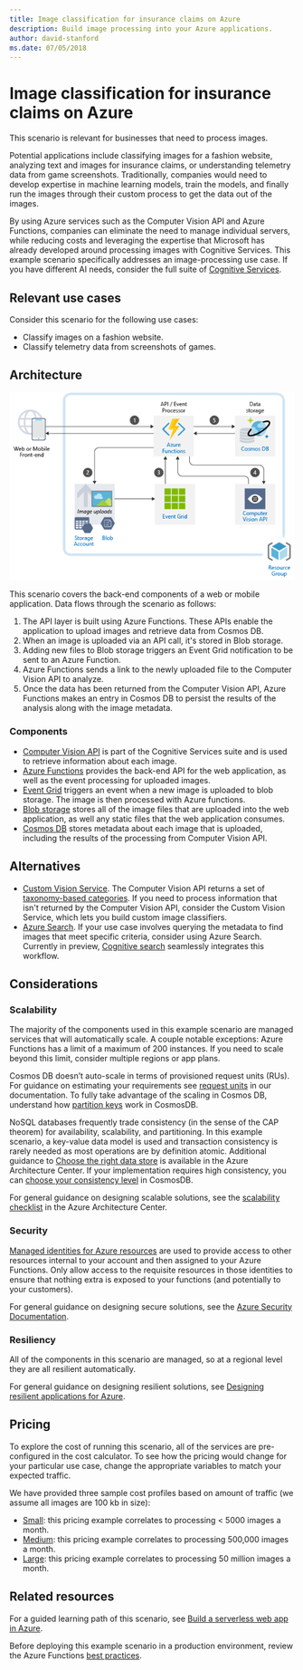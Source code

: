 ```yaml
---
title: Image classification for insurance claims on Azure
description: Build image processing into your Azure applications.
author: david-stanford
ms.date: 07/05/2018
---
```


# Image classification for insurance claims on Azure

This scenario is relevant for businesses that need to process images.

Potential applications include classifying images for a fashion website, analyzing text and images for insurance claims, or understanding telemetry data from game screenshots. Traditionally, companies would need to develop expertise in machine learning models, train the models, and finally run the images through their custom process to get the data out of the images.

By using Azure services such as the Computer Vision API and Azure Functions, companies can eliminate the need to manage individual servers, while reducing costs and leveraging the expertise that Microsoft has already developed around processing images with Cognitive Services. This example scenario specifically addresses an image-processing use case. If you have different AI needs, consider the full suite of [Cognitive Services](/azure/#pivot=products&panel=ai).

## Relevant use cases

Consider this scenario for the following use cases:

* Classify images on a fashion website.
* Classify telemetry data from screenshots of games.

## Architecture

![Architecture for image classification][architecture]

This scenario covers the back-end components of a web or mobile application. Data flows through the scenario as follows:

1. The API layer is built using Azure Functions. These APIs enable the application to upload images and retrieve data from Cosmos DB.
2. When an image is uploaded via an API call, it's stored in Blob storage.
3. Adding new files to Blob storage triggers an Event Grid notification to be sent to an Azure Function.
4. Azure Functions sends a link to the newly uploaded file to the Computer Vision API to analyze.
5. Once the data has been returned from the Computer Vision API, Azure Functions makes an entry in Cosmos DB to persist the results of the analysis along with the image metadata.

### Components

* [Computer Vision API](/azure/cognitive-services/computer-vision/home) is part of the Cognitive Services suite and is used to retrieve information about each image.
* [Azure Functions](/azure/azure-functions/functions-overview) provides the back-end API for the web application, as well as the event processing for uploaded images.
* [Event Grid](/azure/event-grid/overview) triggers an event when a new image is uploaded to blob storage. The image is then processed with Azure functions.
* [Blob storage](/azure/storage/blobs/storage-blobs-introduction) stores all of the image files that are uploaded into the web application, as well any static files that the web application consumes.
* [Cosmos DB](/azure/cosmos-db/introduction) stores metadata about each image that is uploaded, including the results of the processing from Computer Vision API.

## Alternatives

* [Custom Vision Service](/azure/cognitive-services/custom-vision-service/home). The Computer Vision API returns a set of [taxonomy-based categories][cv-categories]. If you need to process information that isn't returned by the Computer Vision API, consider the Custom Vision Service, which lets you build custom image classifiers.
* [Azure Search](/azure/search/search-what-is-azure-search). If your use case involves querying the metadata to find images that meet specific criteria, consider using Azure Search. Currently in preview, [Cognitive search](/azure/search/cognitive-search-concept-intro) seamlessly integrates this workflow.

## Considerations

### Scalability

The majority of the components used in this example scenario are managed services that will automatically scale. A couple notable exceptions: Azure Functions has a limit of a maximum of 200 instances. If you need to scale beyond this limit, consider multiple regions or app plans.

Cosmos DB doesn’t auto-scale in terms of provisioned request units (RUs). For guidance on estimating your requirements see [request units](/azure/cosmos-db/request-units) in our documentation. To fully take advantage of the scaling in Cosmos DB, understand how [partition keys](/azure/cosmos-db/partition-data) work in CosmosDB.

NoSQL databases frequently trade consistency (in the sense of the CAP theorem) for availability, scalability, and partitioning. In this example scenario, a key-value data model is used and transaction consistency is rarely needed as most operations are by definition atomic. Additional guidance to [Choose the right data store](../../guide/technology-choices/data-store-overview.md) is available in the Azure Architecture Center.  If your implementation requires high consistency, you can [choose your consistency level](/azure/cosmos-db/consistency-levels) in CosmosDB.

For general guidance on designing scalable solutions, see the [scalability checklist][scalability] in the Azure Architecture Center.

### Security

[Managed identities for Azure resources][msi] are used to provide access to other resources internal to your account and then assigned to your Azure Functions. Only allow access to the requisite resources in those identities to ensure that nothing extra is exposed to your functions (and potentially to your customers).

For general guidance on designing secure solutions, see the [Azure Security Documentation][security].

### Resiliency

All of the components in this scenario are managed, so at a regional level they are all resilient automatically.

For general guidance on designing resilient solutions, see [Designing resilient applications for Azure][resiliency].

## Pricing

To explore the cost of running this scenario, all of the services are pre-configured in the cost calculator. To see how the pricing would change for your particular use case, change the appropriate variables to match your expected traffic.

We have provided three sample cost profiles based on amount of traffic (we assume all images are 100 kb in size):

* [Small][small-pricing]: this pricing example correlates to processing &lt; 5000 images a month.
* [Medium][medium-pricing]: this pricing example correlates to processing 500,000 images a month.
* [Large][large-pricing]: this pricing example correlates to processing 50 million images a month.

## Related resources

For a guided learning path of this scenario, see [Build a serverless web app in Azure][serverless].

Before deploying this example scenario in a production environment, review the Azure Functions [best practices][functions-best-practices].

<!-- links -->
[architecture]: ./media/architecture-intelligent-apps-image-processing.png
[small-pricing]: https://azure.com/e/f9b59d238b43423683db73f4a31dc380
[medium-pricing]: https://azure.com/e/7c7fc474db344b87aae93bc29ae27108
[large-pricing]: https://azure.com/e/cbadbca30f8640d6a061f8457a74ba7d
[cognitive-search]: /azure/search/cognitive-search-concept-intro
[serverless]: /azure/functions/tutorial-static-website-serverless-api-with-database
[cv-categories]: /azure/cognitive-services/computer-vision/home#the-86-category-concept
[resiliency]: /azure/architecture/resiliency/
[security]: /azure/security/
[scalability]: /azure/architecture/checklist/scalability
[functions-best-practices]: /azure/azure-functions/functions-best-practices
[msi]: /azure/app-service/app-service-managed-service-identity
